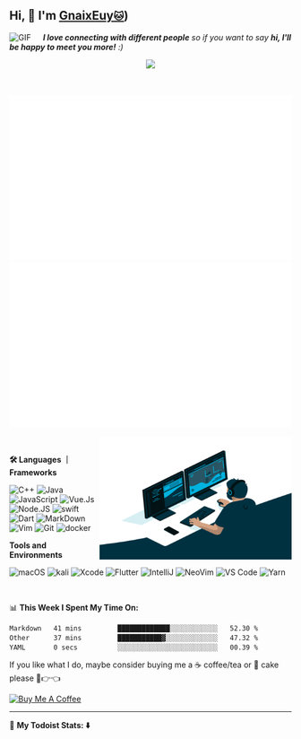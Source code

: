 ## Hi, 👋 I'm <a href="https://blog.GnaixEuy.cn" target="_blank">GnaixEuy<sup><a href="tencent://message/?uin=1259409073&Site=&Menu=yes" title="pronounce">`🐱`</a></sup>)</a>

<img align="left" alt="GIF" src="https://media.giphy.com/media/LnQjpWaON8nhr21vNW/giphy.gif" width="60" title="Say HI"> <em><b>I love connecting with different people</b> so if you want to say <b>hi, I'll be happy to meet you more!</b> :)</em>

<p align="center">
  <a href="https://count.getloli.com/"><img src="https://count.getloli.com/get/@:GnaixEuy?theme=rule34"></a>
  </p>
</p>

<br>

<!-- ![Github Stats](https://github-readme-stats.vercel.app/api?username=GnaixEuy&bg_color=30,e96443,904e95&title_color=fff&text_color=fff) -->

![GnaixEuy Overview](https://raw.githubusercontent.com/GnaixEuy/github-stats-transparent/output/generated/overview.svg)
![GnaixEuy Language](https://raw.githubusercontent.com/GnaixEuy/github-stats-transparent/output/generated/languages.svg)

<img align="right" alt="GIF" src="https://github.com/GnaixEuy/GnaixEuy/blob/main/README.assets/code.gif?raw=true" width="343" height="220" title="Do what you like, and do it best!"> &nbsp;&nbsp;&nbsp;&nbsp;

**🛠 Languages ｜ Frameworks**

![C++](https://img.shields.io/badge/-C++-blue?style=plastic&logo=cplusplus)
![Java](https://img.shields.io/badge/-Java-3f4441?style=plastic&logo=springboot)
![JavaScript](https://img.shields.io/badge/-JavaScript-black?style=plastic&logo=javascript)
![Vue.Js](https://img.shields.io/badge/-Vue.Js-white?style=plastic&logo=vuedotjs)
![Node.JS](https://img.shields.io/badge/-Node.Js-black?style=plastic&logo=Node.js)
![swift](https://img.shields.io/badge/-Swift-black?style=plastic&logo=Swift&color=black)
![Dart](https://img.shields.io/badge/-Dart-0175C2?style=plastic&logo=Dart)
![MarkDown](https://img.shields.io/badge/-MarkDown-E10098?style=plastic&logo=MarkDown)
![Vim](https://img.shields.io/badge/-Vim-green?style=plastic&logo=vim)
![Git](https://img.shields.io/badge/-Git-black?style=plastic&logo=git)
![docker](https://img.shields.io/badge/-Docker-8fcfd1?style=plastic&&logo=docker)

**Tools and Environments**

![macOS](https://img.shields.io/badge/-macOS-gray?style=plastic&logo=macOS)
![kali](https://img.shields.io/badge/-kalilinux-white?style=plastic&logo=kali-linux)
![Xcode](https://img.shields.io/badge/-Xcode-40E0D0?style=plastic&logo=Xcode)
![Flutter](https://img.shields.io/badge/-Flutter-02569B?style=plastic&logo=Flutter)
![IntelliJ](https://img.shields.io/badge/-IntelliJ_全家桶-4169E1?style=plastic&logo=IntelliJIdea)
![NeoVim](https://img.shields.io/badge/-NeoVim-gray?style=plastic&logo=neovim)
![VS Code](https://img.shields.io/badge/-VS%20Code-00BFFF?style=plastic&logo=visual-studio-code)
![Yarn](https://img.shields.io/badge/-Yarn-gray?style=plastic&logo=yarn)

<br>

📊 **This Week I Spent My Time On:**

<!--START_SECTION:waka-->

```txt
Markdown   41 mins         █████████████░░░░░░░░░░░░   52.30 %
Other      37 mins         ███████████▓░░░░░░░░░░░░░   47.32 %
YAML       0 secs          ░░░░░░░░░░░░░░░░░░░░░░░░░   00.39 %
```

<!--END_SECTION:waka-->

If you like what I do, maybe consider buying me a ☕ coffee/tea or 🍰 cake please 🥺👉👈

<a href="https://blog.gnaixeuy.cn/donate/" target="_blank"><img src="https://cdn.buymeacoffee.com/buttons/v2/default-red.png" alt="Buy Me A Coffee" width="150" ></a>

---

🚧 **My Todoist Stats: ⬇️**
